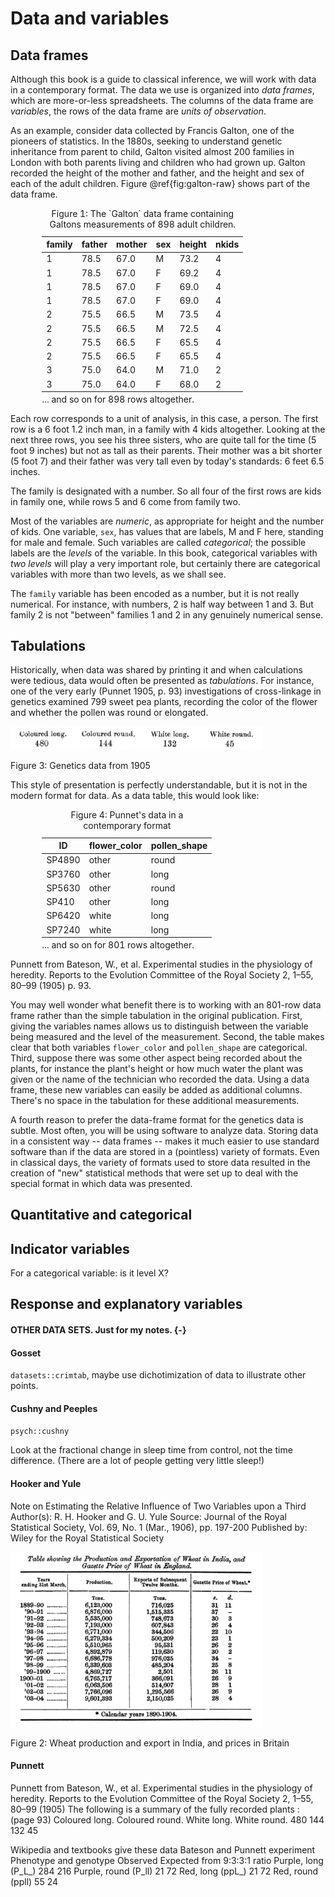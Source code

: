 # Data and variables




## Data frames

Although this book is a guide to classical inference, we will work with data in a contemporary format. The data we use is organized into *data frames*, which are more-or-less spreadsheets. The columns of the data frame are *variables*, the rows of the data frame are *units of observation*.

As an example, consider data collected by Francis Galton, one of the pioneers of statistics. In the 1880s, seeking to understand genetic inheritance from parent to child, Galton visited almost 200 families in London with both parents living and children who had grown up. Galton recorded the height of the mother and father, and the height and sex of each of the adult children. Figure \@ref{fig:galton-raw} shows part of the data frame.

<table class="table" style="width: auto !important; margin-left: 10%; margin-right: auto;">
<caption>Figure 1: The `Galton` data frame containing Galtons measurements of 898 adult children.</caption>
 <thead>
  <tr>
   <th> family </th>
   <th> father </th>
   <th> mother </th>
   <th> sex </th>
   <th> height </th>
   <th> nkids </th>
  </tr>
 </thead>
<tbody>
  <tr>
   <td> 1 </td>
   <td> 78.5 </td>
   <td> 67.0 </td>
   <td> M </td>
   <td> 73.2 </td>
   <td> 4 </td>
  </tr>
  <tr>
   <td> 1 </td>
   <td> 78.5 </td>
   <td> 67.0 </td>
   <td> F </td>
   <td> 69.2 </td>
   <td> 4 </td>
  </tr>
  <tr>
   <td> 1 </td>
   <td> 78.5 </td>
   <td> 67.0 </td>
   <td> F </td>
   <td> 69.0 </td>
   <td> 4 </td>
  </tr>
  <tr>
   <td> 1 </td>
   <td> 78.5 </td>
   <td> 67.0 </td>
   <td> F </td>
   <td> 69.0 </td>
   <td> 4 </td>
  </tr>
  <tr>
   <td> 2 </td>
   <td> 75.5 </td>
   <td> 66.5 </td>
   <td> M </td>
   <td> 73.5 </td>
   <td> 4 </td>
  </tr>
  <tr>
   <td> 2 </td>
   <td> 75.5 </td>
   <td> 66.5 </td>
   <td> M </td>
   <td> 72.5 </td>
   <td> 4 </td>
  </tr>
  <tr>
   <td> 2 </td>
   <td> 75.5 </td>
   <td> 66.5 </td>
   <td> F </td>
   <td> 65.5 </td>
   <td> 4 </td>
  </tr>
  <tr>
   <td> 2 </td>
   <td> 75.5 </td>
   <td> 66.5 </td>
   <td> F </td>
   <td> 65.5 </td>
   <td> 4 </td>
  </tr>
  <tr>
   <td> 3 </td>
   <td> 75.0 </td>
   <td> 64.0 </td>
   <td> M </td>
   <td> 71.0 </td>
   <td> 2 </td>
  </tr>
  <tr>
   <td> 3 </td>
   <td> 75.0 </td>
   <td> 64.0 </td>
   <td> F </td>
   <td> 68.0 </td>
   <td> 2 </td>
  </tr>
</tbody>
<tfoot><tr><td style="padding: 0; border: 0;" colspan="100%">
<sup></sup> ... and so on for 898 rows altogether.</td></tr></tfoot>
</table>

Each row corresponds to a unit of analysis, in this case, a person. The first row is a 6 foot 1.2 inch man, in a family with 4 kids altogether. Looking at the next three rows, you see his three sisters, who are quite tall for the time (5 foot 9 inches) but not as tall as their parents. Their mother was a bit shorter (5 foot 7) and their father was very tall even by today's standards: 6 feet 6.5 inches.

The family is designated with a number. So all four of the first rows are kids in family one, while rows 5 and 6 come from family two.

Most of the variables are *numeric*, as appropriate for height and the number of kids. One variable, `sex`, has values that are labels, M and F here, standing for male and female. Such variables are called *categorical*; the possible labels are the *levels* of the variable. In this book, categorical variables with *two levels* will play a very important role, but certainly there are categorical variables with more than two levels, as we shall see.

The `family` variable has been encoded as a number, but it is not really numerical. For instance, with numbers, 2 is half way between 1 and 3. But family 2 is not "between" families 1 and 2 in any genuinely numerical sense.

## Tabulations

Historically, when data was shared by printing it and when calculations were tedious, data would often be presented as *tabulations*. For instance, one of the very early (Punnet 1905, p. 93) investigations of cross-linkage in genetics examined 799 sweet pea plants, recording the color of the flower and whether the pollen was round or elongated. 

<div class="figure" style="text-align: FALSE">
<img src="images/Punnet-page-93.png" alt="Figure 3: Genetics data from 1905" width="80%" />
<p class="caption">Figure 3: Genetics data from 1905</p>
</div>

This style of presentation is perfectly understandable, but it is not in the modern format for data. As a data table, this would look like:

<table class="table" style="width: auto !important; margin-left: 10%; margin-right: auto;">
<caption>Figure 4: Punnet's data in a contemporary format</caption>
 <thead>
  <tr>
   <th> ID </th>
   <th> flower_color </th>
   <th> pollen_shape </th>
  </tr>
 </thead>
<tbody>
  <tr>
   <td> SP4890 </td>
   <td> other </td>
   <td> round </td>
  </tr>
  <tr>
   <td> SP3760 </td>
   <td> other </td>
   <td> long </td>
  </tr>
  <tr>
   <td> SP5630 </td>
   <td> other </td>
   <td> round </td>
  </tr>
  <tr>
   <td> SP410 </td>
   <td> other </td>
   <td> long </td>
  </tr>
  <tr>
   <td> SP6420 </td>
   <td> white </td>
   <td> long </td>
  </tr>
  <tr>
   <td> SP7240 </td>
   <td> white </td>
   <td> long </td>
  </tr>
</tbody>
<tfoot><tr><td style="padding: 0; border: 0;" colspan="100%">
<sup></sup> ... and so on for 801 rows altogether.</td></tr></tfoot>
</table>

Punnett from Bateson, W., et al. Experimental studies in the physiology of heredity. Reports to the Evolution Committee of the Royal Society 2, 1–55, 80–99 (1905) p. 93.

You may well wonder what benefit there is to working with an 801-row data frame rather than the simple tabulation in the original publication. First, giving the variables names allows us to distinguish between the variable being measured and the level of the measurement. Second, the table makes clear that both variables `flower_color` and `pollen_shape` are categorical. Third, suppose there was some other aspect being recorded about the plants, for instance the plant's height or how much water the plant was given or the name of the technician who recorded the data. Using a data frame, these new variables can easily be added as additional columns. There's no space in the tabulation for these additional measurements.

A fourth reason to prefer the data-frame format for the genetics data is subtle. Most often, you will be using software to analyze data. Storing data in a consistent way -- data frames -- makes it much easier to use standard software than if the data are stored in a (pointless) variety of formats. Even in classical days, the variety of formats used to store data resulted in the creation of "new" statistical methods that were set up to deal with the special format in which data was presented.

## Quantitative and categorical

## Indicator variables

For a categorical variable: is it level X?

## Response and explanatory variables




#### OTHER DATA SETS. Just for my notes. {-}

#### Gosset

`datasets::crimtab`, maybe use dichotimization of data to illustrate other points.

#### Cushny and Peeples

`psych::cushny`

Look at the fractional change in sleep time from control, not the time difference. (There are a lot of people getting very little sleep!)

#### Hooker and Yule

Note on Estimating the Relative Influence of Two Variables upon a Third
Author(s): R. H. Hooker and G. U. Yule
Source: Journal of the Royal Statistical Society, Vol. 69, No. 1 (Mar., 1906), pp. 197-200 Published by: Wiley for the Royal Statistical Society

<div class="figure" style="text-align: FALSE">
<img src="images/india-exports-yule.png" alt="Figure 2: Wheat production and export in India, and prices in Britain" width="80%" />
<p class="caption">Figure 2: Wheat production and export in India, and prices in Britain</p>
</div>


#### Punnett

Punnett from Bateson, W., et al. Experimental studies in the physiology of heredity. Reports to the Evolution Committee of the Royal Society 2, 1–55, 80–99 (1905)
The following is a summary of the fully recorded plants : (page 93)
Coloured long. Coloured round. White long. White round. 480 144 132 45

Wikipedia and textbooks give these data
Bateson and Punnett experiment
Phenotype and genotype	Observed	Expected from 9:3:3:1 ratio
Purple, long (P_L_)	284	216
Purple, round (P_ll)	21	72
Red, long (ppL_)	21	72
Red, round (ppll)	55	24

